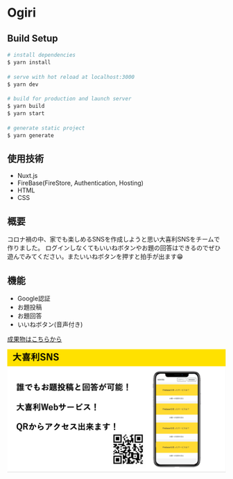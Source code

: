 # Ogiri

## Build Setup

```bash
# install dependencies
$ yarn install

# serve with hot reload at localhost:3000
$ yarn dev

# build for production and launch server
$ yarn build
$ yarn start

# generate static project
$ yarn generate
```
## 使用技術
- Nuxt.js
- FireBase(FireStore, Authentication, Hosting)
- HTML
- CSS

## 概要
コロナ禍の中、家でも楽しめるSNSを作成しようと思い大喜利SNSをチームで作りました。
ログインしなくてもいいねボタンやお題の回答はできるのでぜひ遊んでみてください。またいいねボタンを押すと拍手が出ます😁

## 機能
- Google認証
- お題投稿
- お題回答
- いいねボタン(音声付き)

[成果物はこちらから](https://ogiri-73674.web.app/)

![](/images/Ogiri.png)
